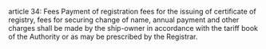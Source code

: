 article 34: Fees
Payment of registration fees for the issuing of certificate of registry, fees for securing change of name, annual payment and other charges shall be made by the ship-owner in accordance with the tariff book of the Authority or as may be prescribed by the Registrar. 
<ul>
</ul>